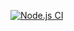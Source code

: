 [![Node.js CI](https://github.com/agnobayiS/greetings-webapp/actions/workflows/node.js.yml/badge.svg)](https://github.com/agnobayiS/greetings-webapp/actions/workflows/node.js.yml)

